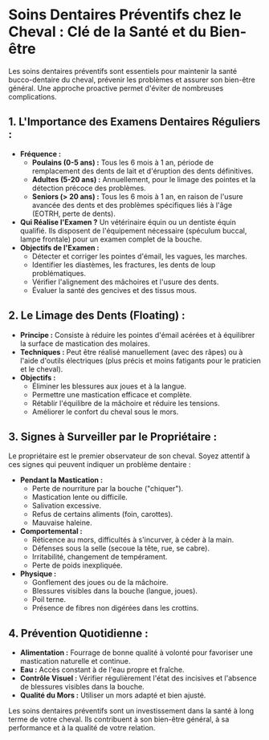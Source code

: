 # Soins Dentaires Préventifs chez le Cheval : Clé de la Santé et du Bien-être

Les soins dentaires préventifs sont essentiels pour maintenir la santé bucco-dentaire du cheval, prévenir les problèmes et assurer son bien-être général. Une approche proactive permet d'éviter de nombreuses complications.

## 1. L'Importance des Examens Dentaires Réguliers :

*   **Fréquence :**
    *   **Poulains (0-5 ans) :** Tous les 6 mois à 1 an, période de remplacement des dents de lait et d'éruption des dents définitives.
    *   **Adultes (5-20 ans) :** Annuellement, pour le limage des pointes et la détection précoce des problèmes.
    *   **Seniors (> 20 ans) :** Tous les 6 mois à 1 an, en raison de l'usure avancée des dents et des problèmes spécifiques liés à l'âge (EOTRH, perte de dents).
*   **Qui Réalise l'Examen ?** Un vétérinaire équin ou un dentiste équin qualifié. Ils disposent de l'équipement nécessaire (spéculum buccal, lampe frontale) pour un examen complet de la bouche.
*   **Objectifs de l'Examen :**
    *   Détecter et corriger les pointes d'émail, les vagues, les marches.
    *   Identifier les diastèmes, les fractures, les dents de loup problématiques.
    *   Vérifier l'alignement des mâchoires et l'usure des dents.
    *   Évaluer la santé des gencives et des tissus mous.

## 2. Le Limage des Dents (Floating) :

*   **Principe :** Consiste à réduire les pointes d'émail acérées et à équilibrer la surface de mastication des molaires.
*   **Techniques :** Peut être réalisé manuellement (avec des râpes) ou à l'aide d'outils électriques (plus précis et moins fatigants pour le praticien et le cheval).
*   **Objectifs :**
    *   Éliminer les blessures aux joues et à la langue.
    *   Permettre une mastication efficace et complète.
    *   Rétablir l'équilibre de la mâchoire et réduire les tensions.
    *   Améliorer le confort du cheval sous le mors.

## 3. Signes à Surveiller par le Propriétaire :

Le propriétaire est le premier observateur de son cheval. Soyez attentif à ces signes qui peuvent indiquer un problème dentaire :

*   **Pendant la Mastication :**
    *   Perte de nourriture par la bouche ("chiquer").
    *   Mastication lente ou difficile.
    *   Salivation excessive.
    *   Refus de certains aliments (foin, carottes).
    *   Mauvaise haleine.
*   **Comportemental :**
    *   Réticence au mors, difficultés à s'incurver, à céder à la main.
    *   Défenses sous la selle (secoue la tête, rue, se cabre).
    *   Irritabilité, changement de tempérament.
    *   Perte de poids inexpliquée.
*   **Physique :**
    *   Gonflement des joues ou de la mâchoire.
    *   Blessures visibles dans la bouche (langue, joues).
    *   Poil terne.
    *   Présence de fibres non digérées dans les crottins.

## 4. Prévention Quotidienne :

*   **Alimentation :** Fourrage de bonne qualité à volonté pour favoriser une mastication naturelle et continue.
*   **Eau :** Accès constant à de l'eau propre et fraîche.
*   **Contrôle Visuel :** Vérifier régulièrement l'état des incisives et l'absence de blessures visibles dans la bouche.
*   **Qualité du Mors :** Utiliser un mors adapté et bien ajusté.

Les soins dentaires préventifs sont un investissement dans la santé à long terme de votre cheval. Ils contribuent à son bien-être général, à sa performance et à la qualité de votre relation.
